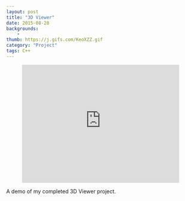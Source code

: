 ```yaml
---
layout: post
title: "3D Viewer"
date: 2015-08-28
backgrounds:
    -   
thumb: https://j.gifs.com/KeoXZZ.gif
category: "Project"
tags: C++ 
---
```


<center><iframe width="420" height="315" src="https://www.youtube.com/embed/WWfwJuYsd7c" frameborder="0" allowfullscreen></iframe></center> 

A demo of my completed 3D Viewer project. 
